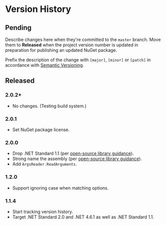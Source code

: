 # Version History

## Pending

Describe changes here when they're committed to the `master` branch. Move them to **Released** when the project version number is updated in preparation for publishing an updated NuGet package.

Prefix the description of the change with `[major]`, `[minor]` or `[patch]` in accordance with [Semantic Versioning](https://semver.org/).

## Released

### 2.0.2+

* No changes. (Testing build system.)

### 2.0.1

* Set NuGet package license.

### 2.0.0

* Drop .NET Standard 1.1 (per [open-source library guidance](https://docs.microsoft.com/en-us/dotnet/standard/library-guidance/cross-platform-targeting)).
* Strong name the assembly (per [open-source library guidance](https://docs.microsoft.com/en-us/dotnet/standard/library-guidance/strong-naming)).
* Add `ArgsReader.ReadArguments`.

### 1.2.0

* Support ignoring case when matching options.

### 1.1.4

* Start tracking version history.
* Target .NET Standard 2.0 and .NET 4.6.1 as well as .NET Standard 1.1.
